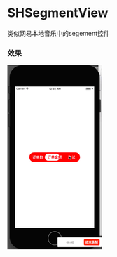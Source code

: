 # SHSegmentView
类似网易本地音乐中的segement控件
### 效果
![效果](https://github.com/dushihao/SHSegmentView/blob/master/效果图.gif)
